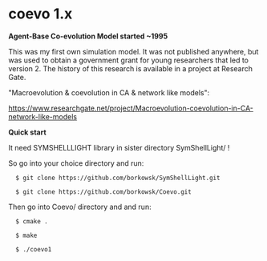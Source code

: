 # coevo 1.x

**Agent-Base Co-evolution Model started ~1995**

This was my first own simulation model. It was not published anywhere, but was used to obtain a government grant for young researchers that led to version 2. The history of this research is available in a project at Research Gate.

"Macroevolution & coevolution in CA & network like models":

https://www.researchgate.net/project/Macroevolution-coevolution-in-CA-network-like-models


**Quick start**

It need SYMSHELLLIGHT library in sister directory SymShellLight/ !

So go into your choice directory and run:

```console
  $ git clone https://github.com/borkowsk/SymShellLight.git

  $ git clone https://github.com/borkowsk/Coevo.git
```

Then go into Coevo/ directory and and run:

```console
  $ cmake .

  $ make

  $ ./coevo1
```
